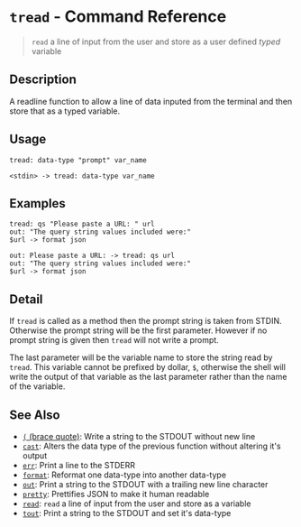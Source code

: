 # `tread` - Command Reference

> `read` a line of input from the user and store as a user defined *typed* variable

## Description

A readline function to allow a line of data inputed from the terminal and then
store that as a typed variable.

## Usage

    tread: data-type "prompt" var_name
    
    <stdin> -> tread: data-type var_name

## Examples

    tread: qs "Please paste a URL: " url
    out: "The query string values included were:"
    $url -> format json
    
    out: Please paste a URL: -> tread: qs url
    out: "The query string values included were:"
    $url -> format json

## Detail

If `tread` is called as a method then the prompt string is taken from STDIN.
Otherwise the prompt string will be the first parameter. However if no prompt
string is given then `tread` will not write a prompt.

The last parameter will be the variable name to store the string read by `tread`.
This variable cannot be prefixed by dollar, `$`, otherwise the shell will write
the output of that variable as the last parameter rather than the name of the
variable.

## See Also

* [`(` (brace quote)](../commands/brace-quote.md):
  Write a string to the STDOUT without new line
* [`cast`](../commands/cast.md):
  Alters the data type of the previous function without altering it's output
* [`err`](../commands/err.md):
  Print a line to the STDERR
* [`format`](../commands/format.md):
  Reformat one data-type into another data-type
* [`out`](../commands/out.md):
  Print a string to the STDOUT with a trailing new line character
* [`pretty`](../commands/pretty.md):
  Prettifies JSON to make it human readable
* [`read`](../commands/read.md):
  `read` a line of input from the user and store as a variable
* [`tout`](../commands/tout.md):
  Print a string to the STDOUT and set it's data-type